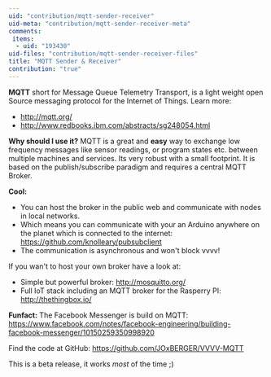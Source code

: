```yaml
---
uid: "contribution/mqtt-sender-receiver"
uid-meta: "contribution/mqtt-sender-receiver-meta"
comments: 
 items: 
  - uid: "193430"
uid-files: "contribution/mqtt-sender-receiver-files"
title: "MQTT Sender & Receiver"
contribution: "true"
---
```


**MQTT** 
short for Message Queue Telemetry Transport, is a light weight open Source messaging protocol for the Internet of Things. 
Learn more:
* http://mqtt.org/
* http://www.redbooks.ibm.com/abstracts/sg248054.html

**Why should I use it?**
MQTT is a great and **easy** way to exchange low frequency messages like sensor readings, or program states etc. between multiple machines and services. Its very robust with a small footprint. 
It is based on the publish/subscribe paradigm and requires a central MQTT Broker.

**Cool:** 
* You can host the broker in the public web and communicate with nodes in local networks.
* Which means you can communicate with your an Arduino anywhere on the planet which is connected to the internet: <https://github.com/knolleary/pubsubclient> 
* The communication is asynchronous and won't block vvvv!

If you wan't to host your own broker have a look at: 
* Simple but powerful broker: <http://mosquitto.org/>
* Full IoT stack including an MQTT broker for the Rasperry PI: <http://thethingbox.io/> 

**Funfact:** 
The Facebook Messenger is build on MQTT: <https://www.facebook.com/notes/facebook-engineering/building-facebook-messenger/10150259350998920>

Find the code at GitHub: <https://github.com/JOxBERGER/VVVV-MQTT>

This is a beta release, it works *most* of the time ;)